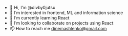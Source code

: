 - 👋 Hi, I’m @divby0jutsu
- 👀 I’m interested in frontend, ML and information science
- 🌱 I’m currently learning React
- 💞️ I’m looking to collaborate on projects using React
- 📫 How to reach me dinemashlenko@gmail.com

<!---
divby0jutsu/divby0jutsu is a ✨ special ✨ repository because its `README.md` (this file) appears on your GitHub profile.
You can click the Preview link to take a look at your changes.
--->
